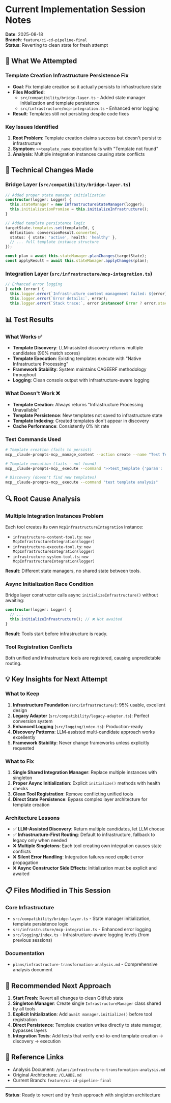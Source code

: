 # Current Implementation Session Notes
**Date**: 2025-08-18  
**Branch**: `feature/ci-cd-pipeline-final`  
**Status**: Reverting to clean state for fresh attempt

## 🎯 What We Attempted

### Template Creation Infrastructure Persistence Fix
- **Goal**: Fix template creation so it actually persists to infrastructure state
- **Files Modified**: 
  - `src/compatibility/bridge-layer.ts` - Added state manager initialization and template persistence
  - `src/infrastructure/mcp-integration.ts` - Enhanced error logging
- **Result**: Templates still not persisting despite code fixes

### Key Issues Identified
1. **Root Problem**: Template creation claims success but doesn't persist to infrastructure
2. **Symptom**: `>>template_name` execution fails with "Template not found"
3. **Analysis**: Multiple integration instances causing state conflicts

## 🔧 Technical Changes Made

### Bridge Layer (`src/compatibility/bridge-layer.ts`)
```typescript
// Added proper state manager initialization
constructor(logger: Logger) {
  this.stateManager = new InfrastructureStateManager(logger);
  this.initializationPromise = this.initializeInfrastructure();
}

// Added template persistence logic
targetState.templates.set(templateId, {
  definition: conversionResult.converted,
  status: { state: 'active', health: 'healthy' },
  // ... full template instance structure
});

const plan = await this.stateManager.planChanges(targetState);
const applyResult = await this.stateManager.applyChanges(plan);
```

### Integration Layer (`src/infrastructure/mcp-integration.ts`)
```typescript
// Enhanced error logging
} catch (error) {
  this.logger.error(`Infrastructure content management failed: ${error}`);
  this.logger.error(`Error details:`, error);
  this.logger.error(`Stack trace:`, error instanceof Error ? error.stack : 'No stack trace');
```

## 📊 Test Results

### What Works ✅
- **Template Discovery**: LLM-assisted discovery returns multiple candidates (90% match scores)
- **Template Execution**: Existing templates execute with "Native Infrastructure Processing"
- **Framework Stability**: System maintains CAGEERF methodology throughout
- **Logging**: Clean console output with infrastructure-aware logging

### What Doesn't Work ❌
- **Template Creation**: Always returns "Infrastructure Processing Unavailable"
- **Template Persistence**: New templates not saved to infrastructure state
- **Template Indexing**: Created templates don't appear in discovery
- **Cache Performance**: Consistently 0% hit rate

### Test Commands Used
```bash
# Template creation (fails to persist)
mcp__claude-prompts-mcp__manage_content --action create --name "Test Template"

# Template execution (fails - not found)
mcp__claude-prompts-mcp__execute --command ">>test_template {'param': 'value'}"

# Discovery (doesn't find new templates)
mcp__claude-prompts-mcp__execute --command "test template analysis"
```

## 🔍 Root Cause Analysis

### Multiple Integration Instances Problem
Each tool creates its own `McpInfrastructureIntegration` instance:
- `infrastructure-content-tool.ts`: `new McpInfrastructureIntegration(logger)`
- `infrastructure-execute-tool.ts`: `new McpInfrastructureIntegration(logger)`
- `infrastructure-system-tool.ts`: `new McpInfrastructureIntegration(logger)`

**Result**: Different state managers, no shared state between tools.

### Async Initialization Race Condition
Bridge layer constructor calls async `initializeInfrastructure()` without awaiting:
```typescript
constructor(logger: Logger) {
  // ...
  this.initializeInfrastructure(); // ❌ Not awaited
}
```

**Result**: Tools start before infrastructure is ready.

### Tool Registration Conflicts
Both unified and infrastructure tools are registered, causing unpredictable routing.

## 💡 Key Insights for Next Attempt

### What to Keep
1. **Infrastructure Foundation** (`src/infrastructure/`): 95% usable, excellent design
2. **Legacy Adapter** (`src/compatibility/legacy-adapter.ts`): Perfect conversion system
3. **Enhanced Logging** (`src/logging/index.ts`): Production-ready
4. **Discovery Patterns**: LLM-assisted multi-candidate approach works excellently
5. **Framework Stability**: Never change frameworks unless explicitly requested

### What to Fix
1. **Single Shared Integration Manager**: Replace multiple instances with singleton
2. **Proper Async Initialization**: Explicit `initialize()` methods with health checks
3. **Clean Tool Registration**: Remove conflicting unified tools
4. **Direct State Persistence**: Bypass complex layer architecture for template creation

### Architecture Lessons
- ✅ **LLM-Assisted Discovery**: Return multiple candidates, let LLM choose
- ✅ **Infrastructure-First Routing**: Default to infrastructure, fallback to legacy only when needed
- ❌ **Multiple Singletons**: Each tool creating own integration causes state conflicts
- ❌ **Silent Error Handling**: Integration failures need explicit error propagation
- ❌ **Async Constructor Side Effects**: Initialization must be explicit and awaited

## 📋 Files Modified in This Session

### Core Infrastructure
- `src/compatibility/bridge-layer.ts` - State manager initialization, template persistence logic
- `src/infrastructure/mcp-integration.ts` - Enhanced error logging
- `src/logging/index.ts` - Infrastructure-aware logging levels (from previous sessions)

### Documentation
- `plans/infrastructure-transformation-analysis.md` - Comprehensive analysis document

## 🎯 Recommended Next Approach

1. **Start Fresh**: Revert all changes to clean GitHub state
2. **Singleton Manager**: Create single `InfrastructureManager` class shared by all tools
3. **Explicit Initialization**: Add `await manager.initialize()` before tool registration
4. **Direct Persistence**: Template creation writes directly to state manager, bypasses layers
5. **Integration Tests**: Add tests that verify end-to-end template creation → discovery → execution

## 🔗 Reference Links
- Analysis Document: `/plans/infrastructure-transformation-analysis.md`
- Original Architecture: `/CLAUDE.md`
- Current Branch: `feature/ci-cd-pipeline-final`

---
**Status**: Ready to revert and try fresh approach with singleton architecture